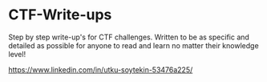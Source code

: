 # CTF-Write-ups
Step by step write-up's for CTF challenges. 
Written to be as specific and detailed as possible for anyone to read and learn no matter their knowledge level!

https://www.linkedin.com/in/utku-soytekin-53476a225/

